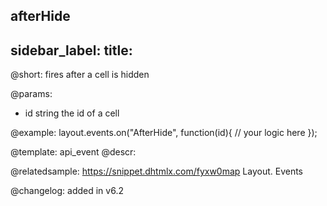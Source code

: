 afterHide
---
sidebar_label: 
title: 
---          

@short: fires after a cell is hidden

@params:
- id		string		the id of a cell


@example:
layout.events.on("AfterHide", function(id){
	// your logic here
});




@template: api_event
@descr:

@relatedsample: https://snippet.dhtmlx.com/fyxw0map	Layout. Events

@changelog:
added in v6.2

